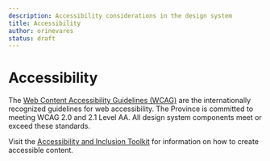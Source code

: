 ```yaml
---
description: Accessibility considerations in the design system
title: Accessibility
author: orinevares
status: draft
---
```

# Accessibility

The [Web Content Accessibility Guidelines (WCAG)](https://www.w3.org/TR/WCAG20/) are the internationally recognized guidelines for web accessibility. The Province is committed to meeting WCAG 2.0 and 2.1 Level AA. All design system components meet or exceed these standards.

Visit the [Accessibility and Inclusion Toolkit](https://www2.gov.bc.ca/gov/content?id=5D5C4759BC7E494AB9E8EDB7AD3D3D78) 
for information on how to create accessible content.